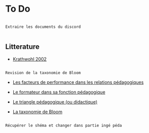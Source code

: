 # To Do

```{note}

Extraire les documents du discord


```

## Litterature

- [Krathwohl 2002](https://sci-hub.arizonastockbroker.com/10.2307/1477405)

```{note}

Revision de la taxonomie de Bloom

```

- [Les facteurs de performance dans les relations pédagogiques](https://tpdemain.com/module/les-facteurs-de-performances-dans-les-relations-pedagogiques/)
- [Le formateur dans sa fonction pédagogique](https://tpdemain.com/module/le-formateur-dans-sa-fonction-pedagogique/)
- [Le triangle pédagogique (ou didactique)](https://tpdemain.com/module/le-triangle-pedagogique-ou-didactique/)



- [La taxonomie de Bloom](https://tpdemain.com/module/la-taxonomie-de-bloom/)

```{note}

Récupérer le shéma et changer dans partie ingé péda

```